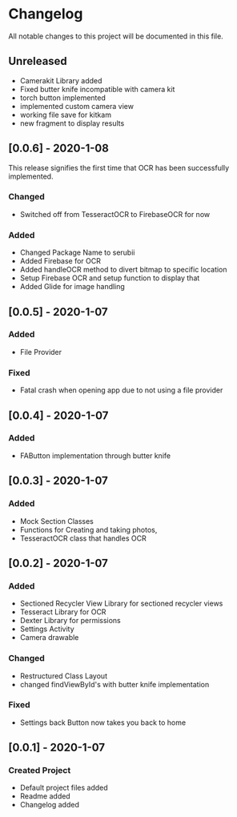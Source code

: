 # Changelog
All notable changes to this project will be documented in this file.
## Unreleased
- Camerakit Library added
- Fixed butter knife incompatible with camera kit
- torch button implemented
- implemented custom camera view
- working file save for kitkam
- new fragment to display results

## [0.0.6] - 2020-1-08
This release signifies the first time that OCR has been successfully implemented.
### Changed
- Switched off from TesseractOCR to FirebaseOCR for now

### Added
- Changed Package Name to serubii
- Added Firebase for OCR
- Added handleOCR method to divert bitmap to specific location
- Setup Firebase OCR and setup function to display that
- Added Glide for image handling

## [0.0.5] - 2020-1-07
### Added
- File Provider


### Fixed
- Fatal crash when opening app due to not using a file provider


## [0.0.4] - 2020-1-07
### Added
- FAButton implementation through butter knife


## [0.0.3] - 2020-1-07
### Added
- Mock Section Classes
- Functions for Creating and taking photos, 
- TesseractOCR class that handles OCR


## [0.0.2] - 2020-1-07
### Added
- Sectioned Recycler View Library for sectioned recycler views
- Tesseract Library for OCR
- Dexter Library for permissions
- Settings Activity 
- Camera drawable

### Changed
- Restructured Class Layout
- changed findViewById's with butter knife implementation

### Fixed
- Settings back Button now takes you back to home


## [0.0.1] - 2020-1-07
### Created Project
- Default project files added
- Readme added
- Changelog added
